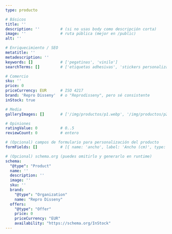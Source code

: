```yaml
---
type: producto

# Básicos
title: ''
description: ''         # (si no usas body como descripción corta)
image: ''               # ruta pública (mejor en /public)
alt: ''

# Enriquecimiento / SEO
metatitle: ''
metadescription: ''
keywords: []            # ['pegatinas', 'vinilo']
searchTerms: []         # ['etiquetas adhesivas', 'stickers personalizados']

# Comercio
sku: ''
price: 0
priceCurrency: EUR      # ISO 4217
brand: 'Repro Disseny'  # o "Reprodisseny", pero sé consistente
inStock: true

# Media
galleryImages: []       # ['/img/productos/p1.webp', '/img/productos/p2.webp']

# Opiniones
ratingValue: 0          # 0..5
reviewCount: 0          # entero

# (Opcional) campos de formulario para personalización del producto
formFields: []          # [{ name: 'ancho', label: 'Ancho (cm)', type: 'number', required: true }]

# (Opcional) schema.org (puedes omitirlo y generarlo en runtime)
schema:
  "@type": "Product"
  name: ''
  description: ''
  image: ''
  sku: ''
  brand:
    "@type": "Organization"
    name: "Repro Disseny"
  offers:
    "@type": "Offer"
    price: 0
    priceCurrency: "EUR"
    availability: "https://schema.org/InStock"
---
```


